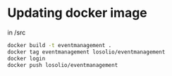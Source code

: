# Updating docker image

in /src

```bash
docker build -t eventmanagement .
docker tag eventmanagement losolio/eventmanagement
docker login
docker push losolio/eventmanagement
```